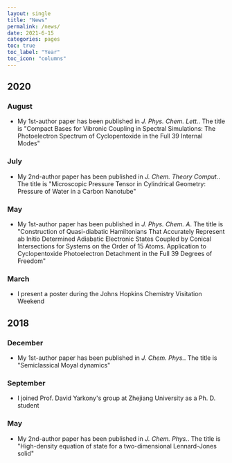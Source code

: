 ```yaml
---
layout: single
title: "News"
permalink: /news/
date: 2021-6-15
categories: pages
toc: true
toc_label: "Year"
toc_icon: "columns"
---
```

## 2020
### August
- My 1st-author paper has been published in *J. Phys. Chem. Lett.*. The title is "Compact Bases for Vibronic Coupling in Spectral Simulations: The Photoelectron Spectrum of Cyclopentoxide in the Full 39 Internal Modes"

### July
- My 2nd-author paper has been published in *J. Chem. Theory Comput.*. The title is "Microscopic Pressure Tensor in Cylindrical Geometry: Pressure of Water in a Carbon Nanotube"

### May
- My 1st-author paper has been published in *J. Phys. Chem. A*. The title is "Construction of Quasi-diabatic Hamiltonians That Accurately Represent ab Initio Determined Adiabatic Electronic States Coupled by Conical Intersections for Systems on the Order of 15 Atoms. Application to Cyclopentoxide Photoelectron Detachment in the Full 39 Degrees of Freedom"

### March
- I present a poster during the Johns Hopkins Chemistry Visitation Weekend

## 2018
### December
- My 1st-author paper has been published in *J. Chem. Phys.*. The title is "Semiclassical Moyal dynamics"

### September
- I joined Prof. David Yarkony's group at Zhejiang University as a Ph. D. student

### May
- My 2nd-author paper has been published in *J. Chem. Phys.*. The title is "High-density equation of state for a two-dimensional Lennard-Jones solid"
